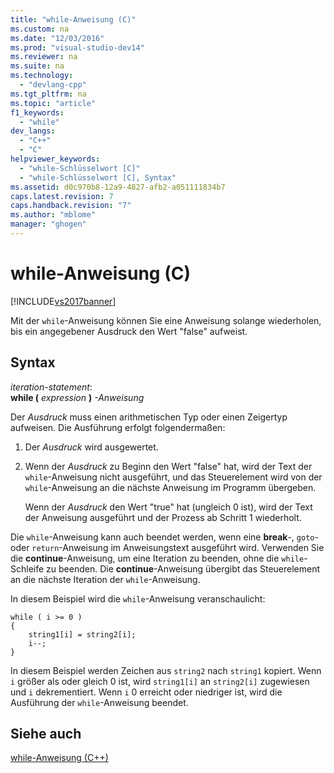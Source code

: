 ```yaml
---
title: "while-Anweisung (C)"
ms.custom: na
ms.date: "12/03/2016"
ms.prod: "visual-studio-dev14"
ms.reviewer: na
ms.suite: na
ms.technology: 
  - "devlang-cpp"
ms.tgt_pltfrm: na
ms.topic: "article"
f1_keywords: 
  - "while"
dev_langs: 
  - "C++"
  - "C"
helpviewer_keywords: 
  - "while-Schlüsselwort [C]"
  - "while-Schlüsselwort [C], Syntax"
ms.assetid: d0c970b8-12a9-4827-afb2-a051111834b7
caps.latest.revision: 7
caps.handback.revision: "7"
ms.author: "mblome"
manager: "ghogen"
---
```

# while-Anweisung (C)
[!INCLUDE[vs2017banner](../assembler/inline/includes/vs2017banner.md)]

Mit der `while`\-Anweisung können Sie eine Anweisung solange wiederholen, bis ein angegebener Ausdruck den Wert "false" aufweist.  
  
## Syntax  
 *iteration\-statement*:  
 **while \(**  *expression*  **\)** *\-Anweisung*  
  
 Der *Ausdruck* muss einen arithmetischen Typ oder einen Zeigertyp aufweisen.  Die Ausführung erfolgt folgendermaßen:  
  
1.  Der *Ausdruck* wird ausgewertet.  
  
2.  Wenn der *Ausdruck* zu Beginn den Wert "false" hat, wird der Text der `while`\-Anweisung nicht ausgeführt, und das Steuerelement wird von der `while`\-Anweisung an die nächste Anweisung im Programm übergeben.  
  
     Wenn der *Ausdruck* den Wert "true" hat \(ungleich 0 ist\), wird der Text der Anweisung ausgeführt und der Prozess ab Schritt 1 wiederholt.  
  
 Die `while`\-Anweisung kann auch beendet werden, wenn eine **break**\-, `goto`\- oder `return`\-Anweisung im Anweisungstext ausgeführt wird.  Verwenden Sie die **continue**\-Anweisung, um eine Iteration zu beenden, ohne die `while`\-Schleife zu beenden.  Die **continue**\-Anweisung übergibt das Steuerelement an die nächste Iteration der `while`\-Anweisung.  
  
 In diesem Beispiel wird die `while`\-Anweisung veranschaulicht:  
  
```  
while ( i >= 0 )   
{  
    string1[i] = string2[i];  
    i--;  
}  
```  
  
 In diesem Beispiel werden Zeichen aus `string2` nach `string1` kopiert.  Wenn `i` größer als oder gleich 0 ist, wird `string1[i]` an `string2[i]` zugewiesen und `i` dekrementiert.  Wenn `i` 0 erreicht oder niedriger ist, wird die Ausführung der `while`\-Anweisung beendet.  
  
## Siehe auch  
 [while\-Anweisung \(C\+\+\)](../cpp/while-statement-cpp.md)